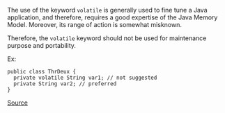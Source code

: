 The use of the keyword `volatile` is generally used to fine tune a Java application, and therefore, requires a good expertise of the Java Memory Model. Moreover, its range of action is somewhat misknown.

Therefore, the `volatile` keyword should not be used for maintenance purpose and portability.

Ex:

```
public class ThrDeux {
  private volatile String var1; // not suggested
  private String var2; // preferred
}
```

[Source](http://pmd.sourceforge.net/pmd-5.3.2/pmd-java/rules/java/controversial.html#AvoidUsingVolatile)
